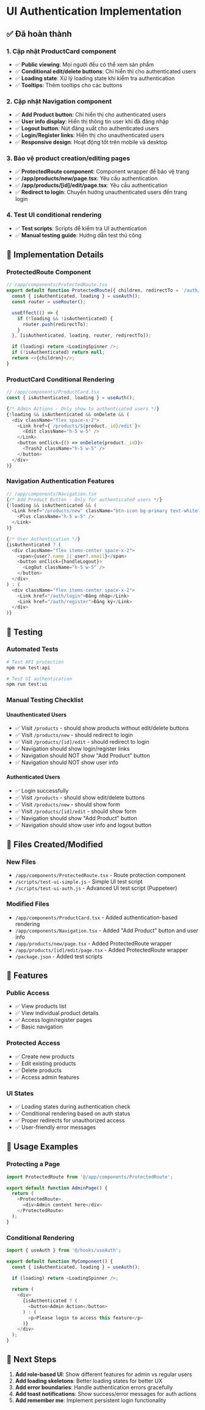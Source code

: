 # UI Authentication Implementation

## ✅ Đã hoàn thành

### 1. Cập nhật ProductCard component
- ✅ **Public viewing**: Mọi người đều có thể xem sản phẩm
- ✅ **Conditional edit/delete buttons**: Chỉ hiển thị cho authenticated users
- ✅ **Loading state**: Xử lý loading state khi kiểm tra authentication
- ✅ **Tooltips**: Thêm tooltips cho các buttons

### 2. Cập nhật Navigation component
- ✅ **Add Product button**: Chỉ hiển thị cho authenticated users
- ✅ **User info display**: Hiển thị thông tin user khi đã đăng nhập
- ✅ **Logout button**: Nút đăng xuất cho authenticated users
- ✅ **Login/Register links**: Hiển thị cho unauthenticated users
- ✅ **Responsive design**: Hoạt động tốt trên mobile và desktop

### 3. Bảo vệ product creation/editing pages
- ✅ **ProtectedRoute component**: Component wrapper để bảo vệ trang
- ✅ **/app/products/new/page.tsx**: Yêu cầu authentication
- ✅ **/app/products/[id]/edit/page.tsx**: Yêu cầu authentication
- ✅ **Redirect to login**: Chuyển hướng unauthenticated users đến trang login

### 4. Test UI conditional rendering
- ✅ **Test scripts**: Scripts để kiểm tra UI authentication
- ✅ **Manual testing guide**: Hướng dẫn test thủ công

## 🔧 Implementation Details

### ProtectedRoute Component
```typescript
// /app/components/ProtectedRoute.tsx
export default function ProtectedRoute({ children, redirectTo = '/auth/login' }) {
  const { isAuthenticated, loading } = useAuth();
  const router = useRouter();

  useEffect(() => {
    if (!loading && !isAuthenticated) {
      router.push(redirectTo);
    }
  }, [isAuthenticated, loading, router, redirectTo]);

  if (loading) return <LoadingSpinner />;
  if (!isAuthenticated) return null;
  return <>{children}</>;
}
```

### ProductCard Conditional Rendering
```typescript
// /app/components/ProductCard.tsx
const { isAuthenticated, loading } = useAuth();

{/* Admin Actions - Only show to authenticated users */}
{!loading && isAuthenticated && onDelete && (
  <div className="flex space-x-2">
    <Link href={`/products/${product._id}/edit`}>
      <Edit className="h-5 w-5" />
    </Link>
    <button onClick={() => onDelete(product._id)}>
      <Trash2 className="h-5 w-5" />
    </button>
  </div>
)}
```

### Navigation Authentication Features
```typescript
// /app/components/Navigation.tsx
{/* Add Product Button - Only for authenticated users */}
{!loading && isAuthenticated && (
  <Link href="/products/new" className="btn-icon bg-primary text-white">
    <Plus className="h-5 w-5" />
  </Link>
)}

{/* User Authentication */}
{isAuthenticated ? (
  <div className="flex items-center space-x-2">
    <span>{user?.name || user?.email}</span>
    <button onClick={handleLogout}>
      <LogOut className="h-5 w-5" />
    </button>
  </div>
) : (
  <div className="flex items-center space-x-2">
    <Link href="/auth/login">Đăng nhập</Link>
    <Link href="/auth/register">Đăng ký</Link>
  </div>
)}
```

## 🧪 Testing

### Automated Tests
```bash
# Test API protection
npm run test:api

# Test UI authentication
npm run test:ui
```

### Manual Testing Checklist

#### Unauthenticated Users
- ✅ Visit `/products` - should show products without edit/delete buttons
- ✅ Visit `/products/new` - should redirect to login
- ✅ Visit `/products/[id]/edit` - should redirect to login
- ✅ Navigation should show login/register links
- ✅ Navigation should NOT show "Add Product" button
- ✅ Navigation should NOT show user info

#### Authenticated Users
- ✅ Login successfully
- ✅ Visit `/products` - should show edit/delete buttons
- ✅ Visit `/products/new` - should show form
- ✅ Visit `/products/[id]/edit` - should show form
- ✅ Navigation should show "Add Product" button
- ✅ Navigation should show user info and logout button

## 📁 Files Created/Modified

### New Files
- `/app/components/ProtectedRoute.tsx` - Route protection component
- `/scripts/test-ui-simple.js` - Simple UI test script
- `/scripts/test-ui-auth.js` - Advanced UI test script (Puppeteer)

### Modified Files
- `/app/components/ProductCard.tsx` - Added authentication-based rendering
- `/app/components/Navigation.tsx` - Added "Add Product" button and user info
- `/app/products/new/page.tsx` - Added ProtectedRoute wrapper
- `/app/products/[id]/edit/page.tsx` - Added ProtectedRoute wrapper
- `/package.json` - Added test scripts

## 🎯 Features

### Public Access
- ✅ View products list
- ✅ View individual product details
- ✅ Access login/register pages
- ✅ Basic navigation

### Protected Access
- ✅ Create new products
- ✅ Edit existing products
- ✅ Delete products
- ✅ Access admin features

### UI States
- ✅ Loading states during authentication check
- ✅ Conditional rendering based on auth status
- ✅ Proper redirects for unauthorized access
- ✅ User-friendly error messages

## 🚀 Usage Examples

### Protecting a Page
```typescript
import ProtectedRoute from '@/app/components/ProtectedRoute';

export default function AdminPage() {
  return (
    <ProtectedRoute>
      <div>Admin content here</div>
    </ProtectedRoute>
  );
}
```

### Conditional Rendering
```typescript
import { useAuth } from '@/hooks/useAuth';

export default function MyComponent() {
  const { isAuthenticated, loading } = useAuth();

  if (loading) return <LoadingSpinner />;
  
  return (
    <div>
      {isAuthenticated ? (
        <button>Admin Action</button>
      ) : (
        <p>Please login to access this feature</p>
      )}
    </div>
  );
}
```

## 📝 Next Steps

1. **Add role-based UI**: Show different features for admin vs regular users
2. **Add loading skeletons**: Better loading states for better UX
3. **Add error boundaries**: Handle authentication errors gracefully
4. **Add toast notifications**: Show success/error messages for auth actions
5. **Add remember me**: Implement persistent login functionality 